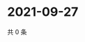 # 2021-09-27

共 0 条

<!-- BEGIN -->
<!-- 最后更新时间 Mon Sep 27 2021 18:20:38 GMT+0800 (China Standard Time) -->

<!-- END -->
